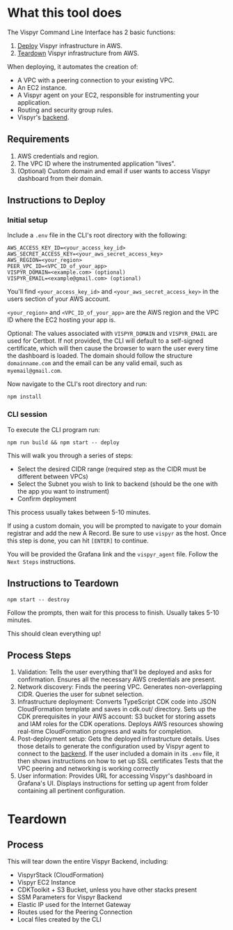 # What this tool does

The Vispyr Command Line Interface has 2 basic functions:

1. [Deploy](#instructions-to-deploy) Vispyr infrastructure in AWS.
2. [Teardown](#instructions-to-teardown) Vispyr infrastructure from AWS.

When deploying, it automates the creation of:
* A VPC with a peering connection to your existing VPC.
* An EC2 instance.
* A Vispyr agent on your EC2, responsible for instrumenting your application.
* Routing and security group rules.
* Vispyr's [backend](https://github.com/Vispyr/vispyr-backend "Go to Vispyr backend").

## Requirements

1. AWS credentials and region.
2. The VPC ID where the instrumented application "lives".
3. (Optional) Custom domain and email if user wants to access Vispyr dashboard from their domain.

## Instructions to Deploy

### Initial setup

Include a `.env` file in the CLI's root directory with the following:

```
AWS_ACCESS_KEY_ID=<your_access_key_id>
AWS_SECRET_ACCESS_KEY=<your_aws_secret_access_key>
AWS_REGION=<your_region>
PEER_VPC_ID=<VPC_ID_of_your_app>
VISPYR_DOMAIN=<example.com> (optional)
VISPYR_EMAIL=<example@gmail.com> (optional)
```

You'll find `<your_access_key_id>` and `<your_aws_secret_access_key>` in the users section of your AWS account.

`<your_region>` and `<VPC_ID_of_your_app>` are the AWS region and the VPC ID where the EC2 hosting your app is.

Optional:
The values associated with `VISPYR_DOMAIN` and `VISPYR_EMAIL` are used for Certbot. If not provided, the CLI will default to a self-signed certificate, which will then cause the browser to warn the user every time the dashboard is loaded. The domain should follow the structure `domainname.com` and the email can be any valid email, such as `myemail@gmail.com`.

Now navigate to the CLI's root directory and run:

```
npm install
```

### CLI session

To execute the CLI program run:

```
npm run build && npm start -- deploy
```

This will walk you through a series of steps:
- Select the desired CIDR range (required step as the CIDR must be different between VPCs)
- Select the Subnet you wish to link to backend (should be the one with the app you want to instrument)
- Confirm deployment

This process usually takes between 5-10 minutes.

If using a custom domain, you will be prompted to navigate to your domain registrar and add the new A Record. Be sure to use `vispyr` as the host. Once this step is done, you can hit `[ENTER]` to continue.

You will be provided the Grafana link and the `vispyr_agent` file. Follow the `Next Steps` instructions.

## Instructions to Teardown

```
npm start -- destroy
```

Follow the prompts, then wait for this process to finish. Usually takes 5-10 minutes.

This should clean everything up!

## Process Steps

1. Validation:  Tells the user everything that'll be deployed and asks for confirmation. Ensures all the necessary AWS credentials are present.
2. Network discovery: Finds the peering VPC. Generates non-overlapping CIDR. Queries the user for subnet selection.
3. Infrastructure deployment: Converts TypeScript CDK code into JSON CloudFormation template and saves in cdk.out/ directory. Sets up the CDK prerequisites in your AWS account: S3 bucket for storing assets and IAM roles for the CDK operations. Deploys AWS resources showing real-time CloudFormation progress and waits for completion.
4. Post-deployment setup: Gets the deployed infrastructure details. Uses those details to generate the configuration used by Vispyr agent to connect to the [backend](https://github.com/Vispyr/vispyr-backend "Go to Vispyr backend"). If the user included a domain in its `.env` file, it then shows instructions on how to set up SSL certificates Tests that the VPC peering and networking is working correctly
5. User information: Provides URL for accessing Vispyr's dashboard in Grafana's UI. Displays instructions for setting up agent from folder containing all pertinent configuration.

# Teardown

## Process

This will tear down the entire Vispyr Backend, including:
- VispyrStack (CloudFormation)
- Vispyr EC2 Instance
- CDKToolkit + S3 Bucket, unless you have other stacks present
- SSM Parameters for Vispyr Backend
- Elastic IP used for the Internet Gateway
- Routes used for the Peering Connection
- Local files created by the CLI


